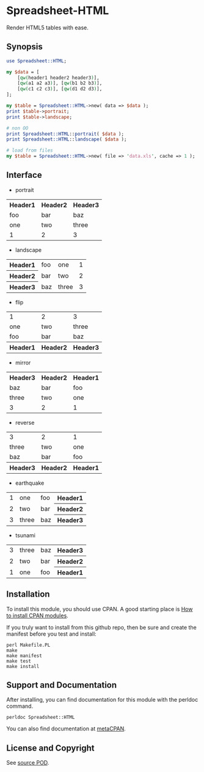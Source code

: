 Spreadsheet-HTML
================
Render HTML5 tables with ease.

Synopsis
--------
```perl
use Spreadsheet::HTML;

my $data = [
    [qw(header1 header2 header3)],
    [qw(a1 a2 a3)], [qw(b1 b2 b3)],
    [qw(c1 c2 c3)], [qw(d1 d2 d3)],
];

my $table = Spreadsheet::HTML->new( data => $data );
print $table->portrait;
print $table->landscape;

# non OO
print Spreadsheet::HTML::portrait( $data );
print Spreadsheet::HTML::landscape( $data );

# load from files
my $table = Spreadsheet::HTML->new( file => 'data.xls', cache => 1 );
```

Interface
---------
* portrait
<table><tr><th>Header1</th><th>Header2</th><th>Header3</th></tr><tr><td>foo</td><td>bar</td><td>baz</td></tr><tr><td>one</td><td>two</td><td>three</td></tr><tr><td>1</td><td>2</td><td>3</td></tr></table>

* landscape
<table><tr><th>Header1</th><td>foo</td><td>one</td><td>1</td></tr><tr><th>Header2</th><td>bar</td><td>two</td><td>2</td></tr><tr><th>Header3</th><td>baz</td><td>three</td><td>3</td></tr></table>

* flip
<table><tr><td>1</td><td>2</td><td>3</td></tr><tr><td>one</td><td>two</td><td>three</td></tr><tr><td>foo</td><td>bar</td><td>baz</td></tr><tr><th>Header1</th><th>Header2</th><th>Header3</th></tr></table>

* mirror
<table><tr><th>Header3</th><th>Header2</th><th>Header1</th></tr><tr><td>baz</td><td>bar</td><td>foo</td></tr><tr><td>three</td><td>two</td><td>one</td></tr><tr><td>3</td><td>2</td><td>1</td></tr></table>

* reverse
<table><tr><td>3</td><td>2</td><td>1</td></tr><tr><td>three</td><td>two</td><td>one</td></tr><tr><td>baz</td><td>bar</td><td>foo</td></tr><tr><th>Header3</th><th>Header2</th><th>Header1</th></tr></table>

* earthquake
<table><tr><td>1</td><td>one</td><td>foo</td><th>Header1</th></tr><tr><td>2</td><td>two</td><td>bar</td><th>Header2</th></tr><tr><td>3</td><td>three</td><td>baz</td><th>Header3</th></tr></table>

* tsunami
<table><tr><td>3</td><td>three</td><td>baz</td><th>Header3</th></tr><tr><td>2</td><td>two</td><td>bar</td><th>Header2</th></tr><tr><td>1</td><td>one</td><td>foo</td><th>Header1</th></tr></table>

Installation
------------
To install this module, you should use CPAN. A good starting
place is [How to install CPAN modules](http://www.cpan.org/modules/INSTALL.html).

If you truly want to install from this github repo, then
be sure and create the manifest before you test and install:
```
perl Makefile.PL
make
make manifest
make test
make install
```

Support and Documentation
-------------------------
After installing, you can find documentation for this module with the
perldoc command.
```
perldoc Spreadsheet::HTML
```
You can also find documentation at [metaCPAN](https://metacpan.org/pod/Spreadsheet::HTML).

License and Copyright
---------------------
See [source POD](/lib/Spreadsheet/HTML.pm).
